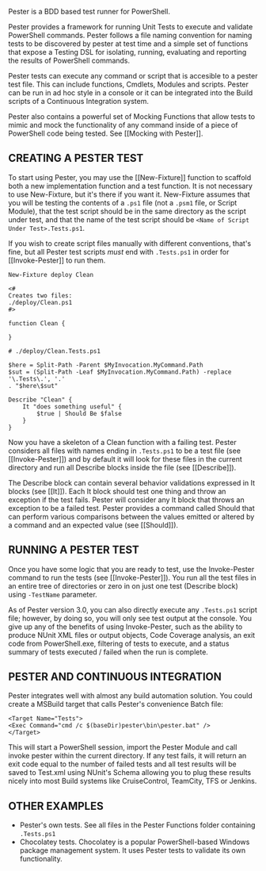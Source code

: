 Pester is a BDD based test runner for PowerShell.

Pester provides a framework for running Unit Tests to execute and validate 
PowerShell commands. Pester follows a file naming convention for naming 
tests to be discovered by pester at test time and a simple set of 
functions that expose a Testing DSL for isolating, running, evaluating and 
reporting the results of PowerShell commands.

Pester tests can execute any command or script that is accesible to a 
pester test file. This can include functions, Cmdlets, Modules and scripts. 
Pester can be run in ad hoc style in a console or it can be integrated into 
the Build scripts of a Continuous Integration system.

Pester also contains a powerful set of Mocking Functions that allow tests to 
mimic and mock the functionality of any command inside of a piece of 
PowerShell code being tested. See [[Mocking with Pester]].

CREATING A PESTER TEST
------------------------
To start using Pester, you may use the [[New-Fixture]] function to scaffold both 
a new implementation function and a test function. It is not necessary to use
New-Fixture, but it's there if you want it. New-Fixture assumes that you will
be testing the contents of a ```.ps1``` file (not a ```.psm1``` file, or Script Module), that
the test script should be in the same directory as the script under test, and that
the name of the test script should be ```<Name of Script Under Test>.Tests.ps1```. 

If you wish to create script files manually with different conventions, that's fine, but all
Pester test scripts _must_ end with ```.Tests.ps1``` in order for [[Invoke-Pester]] to run them.

```posh
New-Fixture deploy Clean

<#
Creates two files:
./deploy/Clean.ps1
#>

function Clean {

}

# ./deploy/Clean.Tests.ps1

$here = Split-Path -Parent $MyInvocation.MyCommand.Path
$sut = (Split-Path -Leaf $MyInvocation.MyCommand.Path) -replace '\.Tests\.', '.'
. "$here\$sut"

Describe "Clean" {
    It "does something useful" {
        $true | Should Be $false
    }
}
```

Now you have a skeleton of a Clean function with a failing test. Pester 
considers all files with names ending in ```.Tests.ps1``` to be a test file (see 
[[Invoke-Pester]]) and by default it will look for these files in the current directory 
and run all Describe blocks inside the file (see [[Describe]]). 

The Describe block can 
contain several behavior validations expressed in It blocks (see [[It]]). 
Each It block should test one thing and throw an exception if the test 
fails. Pester will consider any It block that throws an exception to be a 
failed test. Pester provides a command called Should that can perform various 
comparisons between the values emitted or altered by a command and an expected 
value (see [[Should]]). 

RUNNING A PESTER TEST
-----------------------
Once you have some logic that you are ready to test, use the Invoke-Pester 
command to run the tests (see [[Invoke-Pester]]). You run all the test files in an 
entire tree of directories or zero in on just one test (Describe block)
using ```-TestName``` parameter.

As of Pester version 3.0, you can also directly execute any ```.Tests.ps1``` script file;
however, by doing so, you will only see test output at the console.  You give up
any of the benefits of using Invoke-Pester, such as the ability to produce NUnit
XML files or output objects, Code Coverage analysis, an exit code from PowerShell.exe,
filtering of tests to execute, and a status summary of tests executed / failed
when the run is complete.

PESTER AND CONTINUOUS INTEGRATION
------------------------------------
Pester integrates well with almost any build automation solution. You 
could create a MSBuild target that calls Pester's convenience Batch file:

	<Target Name="Tests">
	<Exec Command="cmd /c $(baseDir)pester\bin\pester.bat" />
	</Target>

This will start a PowerShell session, import the Pester Module and call 
invoke pester within the current directory. If any test fails, it will 
return an exit code equal to the number of failed tests and all test 
results will be saved to Test.xml using NUnit's Schema allowing you to 
plug these results nicely into most Build systems like CruiseControl, 
TeamCity, TFS or Jenkins.

OTHER EXAMPLES
-----------------
- Pester's own tests. See all files in the Pester Functions folder containing ```.Tests.ps1```
- Chocolatey tests. Chocolatey is a popular PowerShell-based Windows 
package management system. It uses Pester tests to validate its own 
functionality.